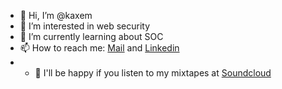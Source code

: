 - 👋 Hi, I’m @kaxem
- 👀 I’m interested in web security
- 🌱 I’m currently learning about SOC
- 📫 How to reach me: [Mail](mailto:kaaxem@yahoo.com) and [Linkedin](https://www.linkedin.com/in/kazem-bolandnazar-150770255/)
- - 📼 I'll be happy if you listen to my mixtapes at [Soundcloud](https://soundcloud.com/xaiq)
<!--- 
- 💞️ I’m looking to collaborate on 
--->

<!---
kaxem/kaxem is a ✨ special ✨ repository because its `README.md` (this file) appears on your GitHub profile.
You can click the Preview link to take a look at your changes.
--->
